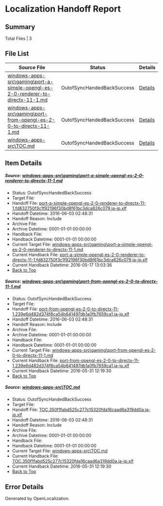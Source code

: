 # <a name='report-top'></a> Localization Handoff Report

## Summary
 Total Files | 3

## File List
 Source File | Status | Details 
 ----------- | ------ | ------- 
 [windows-apps-src\gaming\port-a-simple-opengl-es-2-0-renderer-to-directx-11-1.md](https://github.com/Microsoft/windows-apps/blob/814f056eaff5419b9c28ba63cf32012bd82cc554/windows-apps-src/gaming/port-a-simple-opengl-es-2-0-renderer-to-directx-11-1.md) | OutofSyncHandedBackSuccess | [Details](#f70d4ec46743d930f8cb45084e55cce2e60e24602163)
 [windows-apps-src\gaming\port-from-opengl-es-2-0-to-directx-11-1.md](https://github.com/Microsoft/windows-apps/blob/814f056eaff5419b9c28ba63cf32012bd82cc554/windows-apps-src/gaming/port-from-opengl-es-2-0-to-directx-11-1.md) | OutofSyncHandedBackSuccess | [Details](#40380582a9210cb705a5e7e591d4a8f37c42f8dd2164)
 [windows-apps-src\TOC.md](https://github.com/Microsoft/windows-apps/blob/814f056eaff5419b9c28ba63cf32012bd82cc554/windows-apps-src/TOC.md) | OutofSyncHandedBackSuccess | [Details](#e7c99f3ad891a1666b8a3de1f9572c92d1600a893772)

## Item Details
##### <a name='f70d4ec46743d930f8cb45084e55cce2e60e24602163'></a> Source: [windows-apps-src\gaming\port-a-simple-opengl-es-2-0-renderer-to-directx-11-1.md](https://github.com/Microsoft/windows-apps/blob/814f056eaff5419b9c28ba63cf32012bd82cc554/windows-apps-src/gaming/port-a-simple-opengl-es-2-0-renderer-to-directx-11-1.md)
* Status: OutofSyncHandedBackSuccess
* Target File: 
* Handoff File: [port-a-simple-opengl-es-2-0-renderer-to-directx-11-1.fd832750f3c1f92196f30bd8f61bc3dca826c079.ja-jp.xlf](https://github.com/Microsoft/WDG.handoff/blob/04a1d823dcef7cde796cdf0bea3aed988136c2c5/ol-handoff/Microsoft/windows-apps.ja-jp/master/port-a-simple-opengl-es-2-0-renderer-to-directx-11-1.fd832750f3c1f92196f30bd8f61bc3dca826c079.ja-jp.xlf)
* Handoff Datetime: 2016-06-03 02:48:31
* Handoff Reason: Include
* Archive File: 
* Archive Datetime: 0001-01-01 00:00:00
* Handback File: 
* Handback Datetime: 0001-01-01 00:00:00
* Current Target File: [windows-apps-src\gaming\port-a-simple-opengl-es-2-0-renderer-to-directx-11-1.md](https://github.com/Microsoft/windows-apps.ja-jp/blob/7de5def00ddc942844e8946e3a04f42648d0ed0f/windows-apps-src/gaming/port-a-simple-opengl-es-2-0-renderer-to-directx-11-1.md)
* Current Handback File: [port-a-simple-opengl-es-2-0-renderer-to-directx-11-1.fd832750f3c1f92196f30bd8f61bc3dca826c079.ja-jp.xlf](https://github.com/Microsoft/WDG.handback/blob/935783c612bc749e2ff543429272ea5748297168/ol-handback/Microsoft/windows-apps.ja-jp/master/port-a-simple-opengl-es-2-0-renderer-to-directx-11-1.fd832750f3c1f92196f30bd8f61bc3dca826c079.ja-jp.xlf)
* Current Handback Datetime: 2016-05-17 13:03:36
* [Back to Top](#report-top)

##### <a name='40380582a9210cb705a5e7e591d4a8f37c42f8dd2164'></a> Source: [windows-apps-src\gaming\port-from-opengl-es-2-0-to-directx-11-1.md](https://github.com/Microsoft/windows-apps/blob/814f056eaff5419b9c28ba63cf32012bd82cc554/windows-apps-src/gaming/port-from-opengl-es-2-0-to-directx-11-1.md)
* Status: OutofSyncHandedBackSuccess
* Target File: 
* Handoff File: [port-from-opengl-es-2-0-to-directx-11-1.239e6d482d374f8ca54b641497db1a0fb7659ca1.ja-jp.xlf](https://github.com/Microsoft/WDG.handoff/blob/04a1d823dcef7cde796cdf0bea3aed988136c2c5/ol-handoff/Microsoft/windows-apps.ja-jp/master/port-from-opengl-es-2-0-to-directx-11-1.239e6d482d374f8ca54b641497db1a0fb7659ca1.ja-jp.xlf)
* Handoff Datetime: 2016-06-03 02:48:31
* Handoff Reason: Include
* Archive File: 
* Archive Datetime: 0001-01-01 00:00:00
* Handback File: 
* Handback Datetime: 0001-01-01 00:00:00
* Current Target File: [windows-apps-src\gaming\port-from-opengl-es-2-0-to-directx-11-1.md](https://github.com/Microsoft/windows-apps.ja-jp/blob/846e73c8aab5d5c623774cf374dd173574bd5761/windows-apps-src/gaming/port-from-opengl-es-2-0-to-directx-11-1.md)
* Current Handback File: [port-from-opengl-es-2-0-to-directx-11-1.239e6d482d374f8ca54b641497db1a0fb7659ca1.ja-jp.xlf](https://github.com/Microsoft/WDG.handback/blob/29e104438bce4bfab3f3d4ed4b83ff0bfb8c6870/ol-handback/Microsoft/windows-apps.ja-jp/master/port-from-opengl-es-2-0-to-directx-11-1.239e6d482d374f8ca54b641497db1a0fb7659ca1.ja-jp.xlf)
* Current Handback Datetime: 2016-05-31 12:19:30
* [Back to Top](#report-top)

##### <a name='e7c99f3ad891a1666b8a3de1f9572c92d1600a893772'></a> Source: [windows-apps-src\TOC.md](https://github.com/Microsoft/windows-apps/blob/814f056eaff5419b9c28ba63cf32012bd82cc554/windows-apps-src/TOC.md)
* Status: OutofSyncHandedBackSuccess
* Target File: 
* Handoff File: [TOC.350f1fabd525c277c15320fda16caad6a319dd0a.ja-jp.xlf](https://github.com/Microsoft/WDG.handoff/blob/04a1d823dcef7cde796cdf0bea3aed988136c2c5/ol-handoff/Microsoft/windows-apps.ja-jp/master/TOC.350f1fabd525c277c15320fda16caad6a319dd0a.ja-jp.xlf)
* Handoff Datetime: 2016-06-03 02:48:31
* Handoff Reason: Include
* Archive File: 
* Archive Datetime: 0001-01-01 00:00:00
* Handback File: 
* Handback Datetime: 0001-01-01 00:00:00
* Current Target File: [windows-apps-src\TOC.md](https://github.com/Microsoft/windows-apps.ja-jp/blob/846e73c8aab5d5c623774cf374dd173574bd5761/windows-apps-src/TOC.md)
* Current Handback File: [TOC.350f1fabd525c277c15320fda16caad6a319dd0a.ja-jp.xlf](https://github.com/Microsoft/WDG.handback/blob/29e104438bce4bfab3f3d4ed4b83ff0bfb8c6870/ol-handback/Microsoft/windows-apps.ja-jp/master/TOC.350f1fabd525c277c15320fda16caad6a319dd0a.ja-jp.xlf)
* Current Handback Datetime: 2016-05-31 12:19:30
* [Back to Top](#report-top)


## Error Details

Generated by OpenLocalization.
